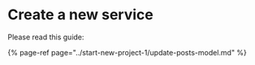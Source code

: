 # Create a new service

Please read this guide:

{% page-ref page="../start-new-project-1/update-posts-model.md" %}

